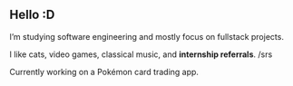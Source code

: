 ## Hello :D

I’m studying software engineering and mostly focus on fullstack projects.  

I like cats, video games, classical music, and **internship referrals**. /srs  

Currently working on a Pokémon card trading app.

